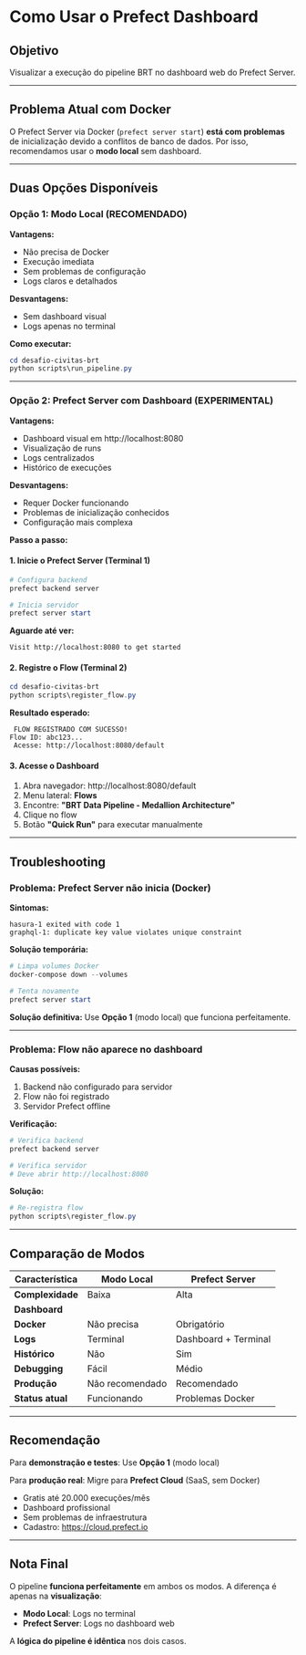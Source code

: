#  Como Usar o Prefect Dashboard

##  Objetivo

Visualizar a execução do pipeline BRT no dashboard web do Prefect Server.

---

##  Problema Atual com Docker

O Prefect Server via Docker (`prefect server start`) **está com problemas** de inicialização devido a conflitos de banco de dados. Por isso, recomendamos usar o **modo local** sem dashboard.

---

##  Duas Opções Disponíveis

### **Opção 1: Modo Local (RECOMENDADO)**

 **Vantagens:**
- Não precisa de Docker
- Execução imediata
- Sem problemas de configuração
- Logs claros e detalhados

 **Desvantagens:**
- Sem dashboard visual
- Logs apenas no terminal

**Como executar:**
```powershell
cd desafio-civitas-brt
python scripts\run_pipeline.py
```

---

### **Opção 2: Prefect Server com Dashboard (EXPERIMENTAL)**

 **Vantagens:**
- Dashboard visual em http://localhost:8080
- Visualização de runs
- Logs centralizados
- Histórico de execuções

 **Desvantagens:**
- Requer Docker funcionando
- Problemas de inicialização conhecidos
- Configuração mais complexa

**Passo a passo:**

#### 1. Inicie o Prefect Server (Terminal 1)
```powershell
# Configura backend
prefect backend server

# Inicia servidor
prefect server start
```

**Aguarde até ver:**
```
Visit http://localhost:8080 to get started
```

#### 2. Registre o Flow (Terminal 2)
```powershell
cd desafio-civitas-brt
python scripts\register_flow.py
```

**Resultado esperado:**
```
 FLOW REGISTRADO COM SUCESSO!
Flow ID: abc123...
 Acesse: http://localhost:8080/default
```

#### 3. Acesse o Dashboard

1. Abra navegador: http://localhost:8080/default
2. Menu lateral: **Flows**
3. Encontre: **"BRT Data Pipeline - Medallion Architecture"**
4. Clique no flow
5. Botão **"Quick Run"** para executar manualmente

---

##  Troubleshooting

### Problema: Prefect Server não inicia (Docker)

**Sintomas:**
```
hasura-1 exited with code 1
graphql-1: duplicate key value violates unique constraint
```

**Solução temporária:**
```powershell
# Limpa volumes Docker
docker-compose down --volumes

# Tenta novamente
prefect server start
```

**Solução definitiva:**
Use **Opção 1** (modo local) que funciona perfeitamente.

---

### Problema: Flow não aparece no dashboard

**Causas possíveis:**
1. Backend não configurado para servidor
2. Flow não foi registrado
3. Servidor Prefect offline

**Verificação:**
```powershell
# Verifica backend
prefect backend server

# Verifica servidor
# Deve abrir http://localhost:8080
```

**Solução:**
```powershell
# Re-registra flow
python scripts\register_flow.py
```

---

##  Comparação de Modos

| Característica | Modo Local | Prefect Server |
|---|---|---|
| **Complexidade** | Baixa | Alta |
| **Dashboard** |  |  |
| **Docker** | Não precisa | Obrigatório |
| **Logs** | Terminal | Dashboard + Terminal |
| **Histórico** | Não | Sim |
| **Debugging** | Fácil | Médio |
| **Produção** | Não recomendado | Recomendado |
| **Status atual** |  Funcionando |  Problemas Docker |

---

##  Recomendação

Para **demonstração e testes**: Use **Opção 1** (modo local)

Para **produção real**: Migre para **Prefect Cloud** (SaaS, sem Docker)
- Gratis até 20.000 execuções/mês
- Dashboard profissional
- Sem problemas de infraestrutura
- Cadastro: https://cloud.prefect.io

---

##  Nota Final

O pipeline **funciona perfeitamente** em ambos os modos. A diferença é apenas na **visualização**:

- **Modo Local**: Logs no terminal
- **Prefect Server**: Logs no dashboard web

A **lógica do pipeline é idêntica** nos dois casos.
